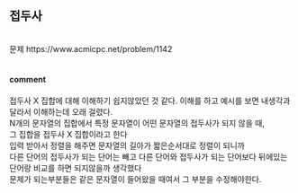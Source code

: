 ## 접두사

<br>
문제 https://www.acmicpc.net/problem/1142
<br>
<br>

#### comment
접두사 X 집합에 대해 이해하기 쉽지않았던 것 같다. 이해를 하고 예시를 보면 내생각과 달라서 이해하는데 오래 걸렸다. <br>
N개의 문자열의 집합에서 특정 문자열이 어떤 문자열의 접두사가 되지 않을 때, <br>
그 집합을 접두사 X 집합이라고 한다<br>
입력 받아서 정렬을 해주면 문자열의 길아가 짧은순서대로 정렬이 되니까 <br>
다른 단어의 접두사가 되는 단어는 빼고 다른 단어와 접두사가 되는 단어보다 뒤에있는 단어랑 비교를 하면 되지않을까 생각했다 <br>
문제가 되는부분들은 같은 문자열이 들어왔을 때여서 그 부분을 수정해야한다. <br>
